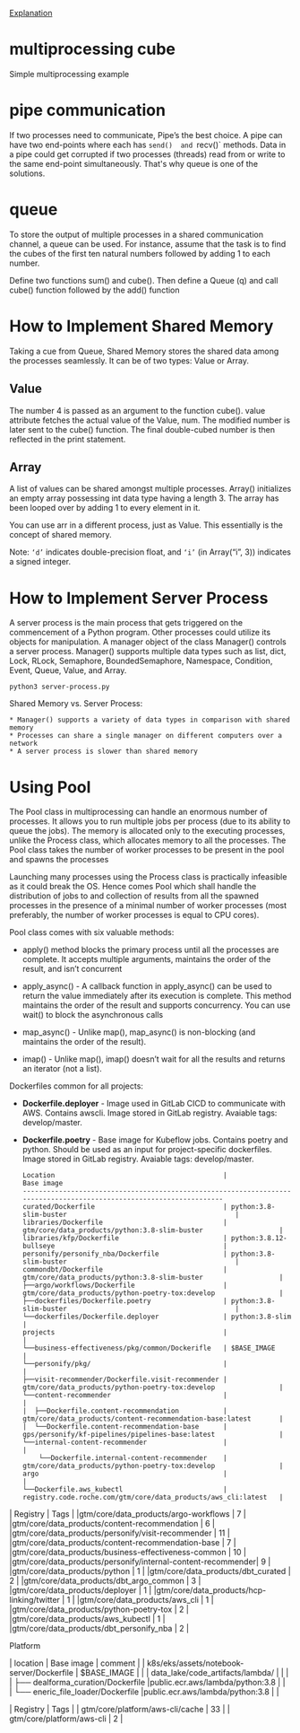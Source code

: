 [Explanation](https://medium.com/fintechexplained/advanced-python-concurrency-and-parallelism-82e378f26ced)




# multiprocessing cube
Simple multiprocessing example


# pipe communication
If two processes need to communicate, Pipe’s the best choice. A pipe can have two end-points where each has `send() 
and `recv()` methods. Data in a pipe could get corrupted if two processes (threads) read from or write to the same 
end-point simultaneously. That's why queue is one of the solutions.

# queue
To store the output of multiple processes in a shared communication channel, a queue can be used. 
For instance, assume that the task is to find the cubes of the first ten natural numbers followed by adding 1 to each number.

Define two functions sum() and cube(). Then define a Queue (q) and call cube() function followed by the add() function


# How to Implement Shared Memory
Taking a cue from Queue, Shared Memory stores the shared data among the processes seamlessly. It can be of two types: Value or Array.


## Value
The number 4 is passed as an argument to the function cube(). value attribute fetches the actual value of the Value, num. The modified number is later sent to the cube() function. The final double-cubed number is then reflected in the print statement.

## Array
A list of values can be shared amongst multiple processes. 
Array() initializes an empty array possessing int data type having a length 3. 
The array has been looped over by adding 1 to every element in it.

You can use arr in a different process, just as Value. This essentially is the concept of shared memory.

Note: `‘d’` indicates double-precision float, and `‘i’` (in Array(“i”, 3)) indicates a signed integer.




# How to Implement Server Process

A server process is the main process that gets triggered on the commencement of a Python program. Other processes could utilize its objects for manipulation. A manager object of the class Manager() controls a server process. Manager() supports multiple data types such as list, dict, Lock, RLock, Semaphore, BoundedSemaphore, Namespace, Condition, Event, Queue, Value, and Array.


```
python3 server-process.py
```

Shared Memory vs. Server Process:

    * Manager() supports a variety of data types in comparison with shared memory
    * Processes can share a single manager on different computers over a network
    * A server process is slower than shared memory


# Using Pool

The Pool class in multiprocessing can handle an enormous number of processes. It allows you to run multiple jobs per process (due to its ability to queue the jobs). The memory is allocated only to the executing processes, unlike the Process class, which allocates memory to all the processes. The Pool class takes the number of worker processes to be present in the pool and spawns the processes

Launching many processes using the Process class is practically infeasible as it could break the OS. Hence comes Pool which shall handle the distribution of jobs to and collection of results from all the spawned processes in the presence of a minimal number of worker processes (most preferably, the number of worker processes is equal to CPU cores).


Pool class comes with six valuable methods:

* apply() method blocks the primary process until all the processes are complete.
It accepts multiple arguments, maintains the order of the result, and isn’t concurrent



* apply_async() - A callback function in apply_async() can be used to return the value immediately 
after its execution is complete. This method maintains the order of the result and supports concurrency.
You can use wait() to block the asynchronous calls



* map_async() - Unlike map(), map_async() is non-blocking (and maintains the order of the result).



* imap() - Unlike map(), imap() doesn’t wait for all the results and returns an iterator (not a list).



Dockerfiles common for all projects:
- **Dockerfile.deployer** - Image used in GitLab CICD to communicate with AWS. Contains awscli. Image stored in GitLab registry. Avaiable tags: develop/master.
- **Dockerfile.poetry** - Base image for Kubeflow jobs. Contains poetry and python. Should be used as an input for project-specific dockerfiles. Image stored in GitLab registry. Avaiable tags: develop/master.


    ``` 
    Location                                          |                         Base image 
    ---------------------------------------------------------------------------------------------------------------------
    curated/Dockerfile                                | python:3.8-slim-buster                                          |
    libraries/Dockerfile                              | gtm/core/data_products/python:3.8-slim-buster                   |
    libraries/kfp/Dockerfile                          | python:3.8.12-bullseye                                          |
    personify/personify_nba/Dockerfile                | python:3.8-slim-buster                                          |
    commondbt/Dockerfile                              | gtm/core/data_products/python:3.8-slim-buster                   |
    ├──argo/workflows/Dockerfile                      | gtm/core/data_products/python-poetry-tox:develop                |
    ├──dockerfiles/Dockerfile.poetry                  | python:3.8-slim-buster                                          |
    └──dockerfiles/Dockerfile.deployer                | python:3.8-slim                                                 |
    projects                                          |                                                                 |
    └──business-effectiveness/pkg/common/Dockerifle   | $BASE_IMAGE                                                     |
    └──personify/pkg/                                 |                                                                 |
    ├──visit-recommender/Dockerfile.visit-recommender | gtm/core/data_products/python-poetry-tox:develop                |
    └──content-recommender                            |                                                                 |
    |  ├──Dockerfile.content-recommendation           | gtm/core/data_products/content-recommendation-base:latest       |
    |  └──Dockerfile.content-recommendation-base      | gps/personify/kf-pipelines/pipelines-base:latest                |
    └──internal-content-recommender                   |                                                                 |
        └──Dockerfile.internal-content-recommender    | gtm/core/data_products/python-poetry-tox:develop                |
    argo                                              |                                                                 |
    └──Dockerfile.aws_kubectl                         | registry.code.roche.com/gtm/core/data_products/aws_cli:latest   |
    ```                        


| Registry                                                    |  Tags |
|gtm/core/data_products/argo-workflows                        |  7    |
|gtm/core/data_products/content-recommendation                |  6    |
|gtm/core/data_products/personify/visit-recommender           |  11   |
|gtm/core/data_products/content-recommendation-base           |  7    |
|gtm/core/data_products/business-effectiveness-common         |  10   |
|gtm/core/data_products/personify/internal-content-recommender|  9    |
|gtm/core/data_products/python                                |  1    |
|gtm/core/data_products/dbt_curated                           |  2    |
|gtm/core/data_products/dbt_argo_common                       |  3    |
|gtm/core/data_products/deployer                              |  1    |
|gtm/core/data_products/hcp-linking/twitter                   |  1    |
|gtm/core/data_products/aws_cli                               |  1    |
|gtm/core/data_products/python-poetry-tox                     |  2    |
|gtm/core/data_products/aws_kubectl                           |  1    |
|gtm/core/data_products/dbt_personify_nba                     |  2    |




Platform

|    location                                                |      Base image                 |      comment                |
|  k8s/eks/assets/notebook-server/Dockerfile                 |      $BASE_IMAGE                |                             |
|  data_lake/code_artifacts/lambda/                          |                                 |                             |
|  ├── dealforma_curation/Dockerfile                         |public.ecr.aws/lambda/python:3.8 |                             |  
|  └── eneric_file_loader/Dockerfile                         |public.ecr.aws/lambda/python:3.8 |                             |



| Registry                         | Tags |
| gtm/core/platform/aws-cli/cache  | 33   |
| gtm/core/platform/aws-cli        | 2    |
